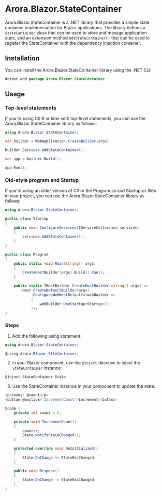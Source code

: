 # Arora.Blazor.StateContainer
Arora.Blazor.StateContainer is a .NET library that provides a simple state container implementation for Blazor applications. The library defines a `StateContainer` class that can be used to store and manage application state, and an extension method `AddStateContainer()` that can be used to register the StateContainer with the dependency injection container.

## Installation
You can install the Arora.Blazor.StateContainer library using the .NET CLI:

```java
dotnet add package Arora.Blazor.StateContainer
```
## Usage
### Top-level statements
If you're using C# 9 or later with top-level statements, you can use the Arora.Blazor.StateContainer library as follows:

```cs
using Arora.Blazor.StateContainer;

var builder = WebApplication.CreateBuilder(args);

builder.Services.AddStateContainer();

var app = builder.Build();

app.Run();
```
### Old-style program and Startup
If you're using an older version of C# or the Program.cs and Startup.cs files in your project, you can use the Arora.Blazor.StateContainer library as follows:

```cs
using Arora.Blazor.StateContainer;

public class Startup
{
    public void ConfigureServices(IServiceCollection services)
    {
        services.AddStateContainer();
    }
}

public class Program
{
    public static void Main(string[] args)
    {
        CreateHostBuilder(args).Build().Run();
    }

    public static IHostBuilder CreateHostBuilder(string[] args) =>
        Host.CreateDefaultBuilder(args)
            .ConfigureWebHostDefaults(webBuilder =>
            {
                webBuilder.UseStartup<Startup>();
            });
}
```
### Steps 
1. Add the following using statement:
```cs
using Arora.Blazor.StateContainer;
```
```cs
@using Arora.Blazor.StteContainer;
```
2. In your Blazor component, use the `@inject` directive to inject the `StateContainer` instance:
```cs
@inject StateContainer State
```
3. Use the StateContainer instance in your component to update the state:
```cs
<p>Count: @count</p>
<button @onclick="IncrementCount">Increment</button>

@code {
    private int count = 0;

    private void IncrementCount()
    {
        count++;
        State.NotifyStateChanged();
    }

    protected override void OnInitialized()
    {
        State.OnChange += StateHasChanged;
    }

    public void Dispose()
    {
        State.OnChange -= StateHasChanged;
    }
}
```
